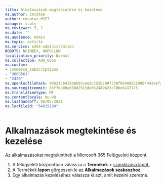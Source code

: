 ```yaml
---
title: Alkalmazások megtekintése és kezelése
ms.author: cmcatee
author: cmcatee-MSFT
manager: scotv
ms.reviewer: ?, ?
ms.date: ''
ms.audience: Admin
ms.topic: article
ms.service: o365-administration
ROBOTS: NOINDEX, NOFOLLOW
localization_priority: Normal
ms.collection: Adm_O365
ms.custom:
- commerce_subscriptions
- "9000561"
- "2420"
ms.openlocfilehash: 0d621c6439b6b95cee2c3d1b2997339f964802319984443e97a81e492babb6ba
ms.sourcegitcommit: b5f7da89a650d2915dc652449623c78be6247175
ms.translationtype: MT
ms.contentlocale: hu-HU
ms.lasthandoff: 08/05/2021
ms.locfileid: "54015190"
---
```

# <a name="how-to-view-and-manage-apps"></a>Alkalmazások megtekintése és kezelése

Az alkalmazásokat megtekintheti a Microsoft 365 Felügyeleti központ.

1. A felügyeleti központban válassza a **Termékek**  >  [számlázása lapot.](https://go.microsoft.com/fwlink/p/?linkid=842054)
2. A Termékek **lapon** görgessen le az **Alkalmazások szakaszhoz.**
3. Egy alkalmazás kezeléséhez válassza ki azt, amit kezelni szeretne.